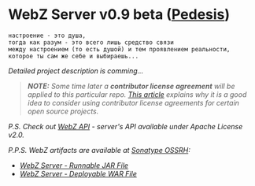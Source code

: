 # WebZ Server v0.9 beta ([Pedesis](https://www.pinterest.com/terems_org/pedesis-from-ancient-greek-a-leaping/))

```
настроение - это душа,  
тогда как разум - это всего лишь средство связи  
между настроением (то есть душой) и тем проявлением реальности,  
которое ты сам же себе и выбираешь...
```

*Detailed project description is comming...*

> ***NOTE:*** *Some time later a* ***contributor license agreement*** *will be applied to this particular repo. [This article](https://julien.ponge.org/blog/in-defense-of-contributor-license-agreements/) explains why it is a good idea to consider using contributor license agreements for certain open source projects.*

*P.S. Check out [WebZ API](https://github.com/terems-org/webz-api) - server's API available under Apache License v2.0.*

*P.P.S. WebZ artifacts are available at [Sonatype OSSRH](https://oss.sonatype.org/content/repositories/snapshots/org/terems/):*

 * *[WebZ Server - Runnable JAR File](https://oss.sonatype.org/content/repositories/snapshots/org/terems/webz-server-packager/0.9.1-SNAPSHOT/webz-server-packager-0.9.1-20150316.232935-4.jar)*
 * *[WebZ Server - Deployable WAR File](https://oss.sonatype.org/content/repositories/snapshots/org/terems/webz-war/0.9.1-SNAPSHOT/webz-war-0.9.1-20150316.232945-4.war)*
